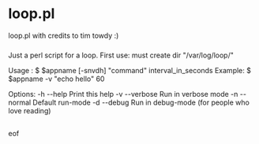 # loop.pl
loop.pl with credits to tim towdy :)

###
Just a perl script for a loop.
First use: must create dir "/var/log/loop/"

Usage  : \$ $appname [-snvdh] "command" interval_in_seconds
Example: \$ $appname -v "echo hello" 60

Options:
-h           --help          Print this help
-v          --verbose     Run in verbose mode
-n          --normal     Default run-mode
-d          --debug          Run in debug-mode (for people who love reading)
##

eof
